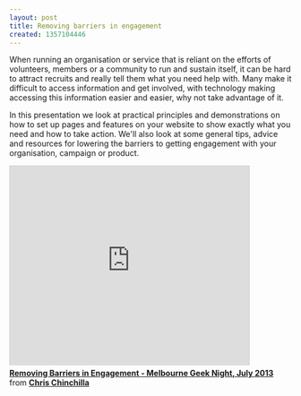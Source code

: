 ```yaml
---
layout: post
title: Removing barriers in engagement
created: 1357104446
---
```



When running an organisation or service that is reliant on the efforts of volunteers, members or a community to run and sustain itself, it can be hard to attract recruits and really tell them what you need help with.&nbsp;Many make it difficult to access information and get involved, with technology making accessing this information easier and easier, why not take advantage of it.<p class="p1">In this presentation we look at practical principles and demonstrations on how to set up pages and features on your website to show exactly what you need and how to take action.&nbsp;We&#39;ll also look at some general tips, advice and resources for lowering the barriers to getting engagement with your organisation, campaign or product.

<iframe allowfullscreen="" frameborder="0" height="356" marginheight="0" marginwidth="0" mozallowfullscreen="" scrolling="no" src="http://www.slideshare.net/slideshow/embed_code/24354935" style="border:1px solid #CCC;border-width:1px 1px 0;margin-bottom:5px" webkitallowfullscreen="" width="427"></iframe><div style="margin-bottom:5px"><strong><a href="http://www.slideshare.net/chrischinchilla/removing-barriers-in-engagement-melbourne-geek-night-july-2013" target="_blank" title="Removing Barriers in Engagement - Melbourne Geek Night, July 2013">Removing Barriers in Engagement - Melbourne Geek Night, July 2013</a> </strong> from <strong><a href="http://www.slideshare.net/chrischinchilla" target="_blank">Chris Chinchilla</a></strong></div>
